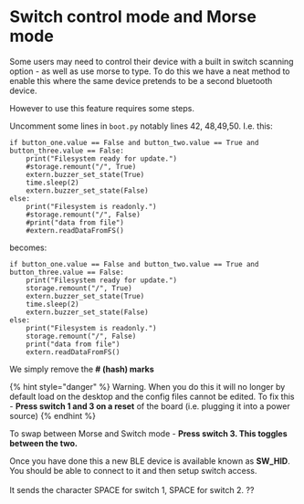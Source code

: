 # Switch control mode and Morse mode

Some users may need to control their device with a built in switch scanning option - as well as use morse to type. To do this we have a neat method to enable this where the same device pretends to be a second bluetooth device.

However to use this feature requires some steps.&#x20;

Uncomment some lines in `boot.py` notably lines 42, 48,49,50. I.e. this:

```
if button_one.value == False and button_two.value == True and button_three.value == False:    
    print("Filesystem ready for update.")
    #storage.remount("/", True)            
    extern.buzzer_set_state(True)
    time.sleep(2)
    extern.buzzer_set_state(False)
else:        
    print("Filesystem is readonly.")
    #storage.remount("/", False)    
    #print("data from file")
    #extern.readDataFromFS()

```

becomes:

```
if button_one.value == False and button_two.value == True and button_three.value == False:    
    print("Filesystem ready for update.")
    storage.remount("/", True)            
    extern.buzzer_set_state(True)
    time.sleep(2)
    extern.buzzer_set_state(False)
else:        
    print("Filesystem is readonly.")
    storage.remount("/", False)    
    print("data from file")
    extern.readDataFromFS()

```

We simply remove the **# (hash) marks**

{% hint style="danger" %}
Warning. When you do this it will no longer by default load on the desktop and the config files cannot be edited. To fix this - **Press switch 1 and 3 on a reset** of the board (i.e. plugging it into a power source)
{% endhint %}

To swap between Morse and Switch mode - **Press switch 3. This toggles between the two.**&#x20;

Once you have done this a new BLE device is available known as **SW\_HID**. You should be able to connect to it and then setup switch access. \
\
It sends the character SPACE for switch 1, SPACE for switch 2. ??
